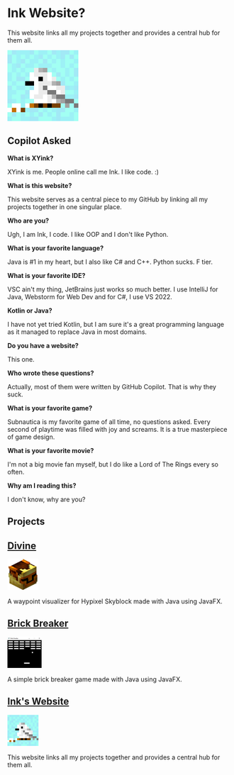 # Ink Website?

This website links all my projects together and provides a central hub for them all.

<img src="images/xyink.png" alt="XYink Logo">

## Copilot Asked

**What is XYink?**

XYink is me. People online call me Ink. I like code. :)

**What is this website?**

This website serves as a central piece to my GitHub by linking all my projects together in one singular place.

**Who are you?**

Ugh, I am Ink, I code. I like OOP and I don't like Python.

**What is your favorite language?**

Java is #1 in my heart, but I also like C# and C++. Python sucks. F tier.

**What is your favorite IDE?**

VSC ain't my thing, JetBrains just works so much better. I use IntelliJ for Java, Webstorm for Web Dev and for C#, I use VS 2022.

**Kotlin or Java?**

I have not yet tried Kotlin, but I am sure it's a great programming language as it managed to replace Java in most domains.

**Do you have a website?**

This one.

**Who wrote these questions?**

Actually, most of them were written by GitHub Copilot. That is why they suck.

**What is your favorite game?**

Subnautica is my favorite game of all time, no questions asked. Every second of playtime was filled with joy and screams. It is a true masterpiece of game design.

**What is your favorite movie?**    

I'm not a big movie fan myself, but I do like a Lord of The Rings every so often.

**Why am I reading this?**

I don't know, why are you?


## Projects

## <a href="https://github.com/XYinkOf/Divine">Divine</a>
<img src="images/divineLogo.gif" height=70 alt="Divine Logo">

A waypoint visualizer for Hypixel Skyblock made with Java using JavaFX.


## <a href="https://github.com/XYinkOf/BrickBreaker">Brick Breaker</a>
<img src="images/brickBreaker.png" height=70 alt="Brick Breaker Logo">

A simple brick breaker game made with Java using JavaFX.


## <a href="https://github.com/XYinkOf/InkWebsite">Ink's Website</a>
<img src="images/xyink.png" height=70 alt="XYink Logo">

This website links all my projects together and provides a central hub for them all.